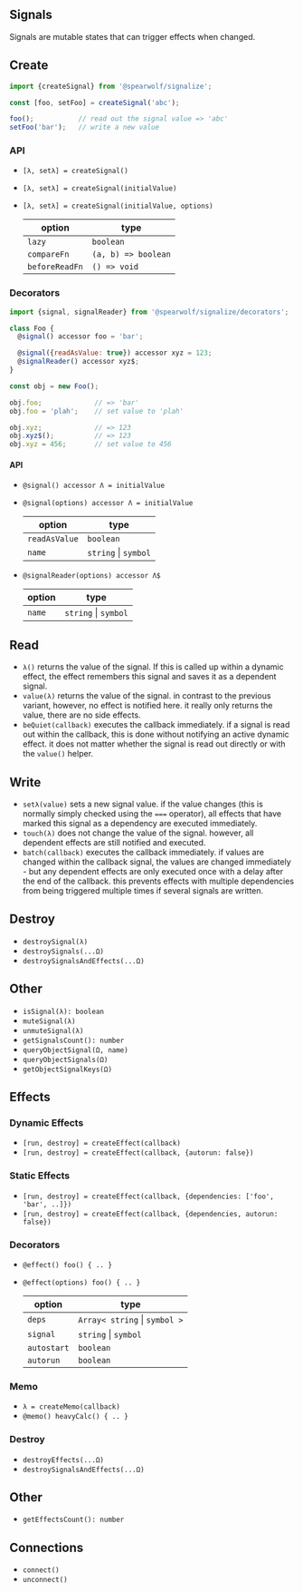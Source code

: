 ## Signals

Signals are mutable states that can trigger effects when changed.

## Create

```js
import {createSignal} from '@spearwolf/signalize';

const [foo, setFoo] = createSignal('abc');

foo();           // read out the signal value => 'abc'
setFoo('bar');   // write a new value
```

### API

- `[λ, setλ] = createSignal()`
- `[λ, setλ] = createSignal(initialValue)`
- `[λ, setλ] = createSignal(initialValue, options)`

  | option         | type                |
  | -------------- | ------------------- |
  | `lazy`         | `boolean`           |
  | `compareFn`    | `(a, b) => boolean` |
  | `beforeReadFn` | `() => void`        |


### Decorators

```js
import {signal, signalReader} from '@spearwolf/signalize/decorators';

class Foo {
  @signal() accessor foo = 'bar';

  @signal({readAsValue: true}) accessor xyz = 123;
  @signalReader() accessor xyz$;
}

const obj = new Foo();

obj.foo;             // => 'bar'
obj.foo = 'plah';    // set value to 'plah'

obj.xyz;             // => 123
obj.xyz$();          // => 123
obj.xyz = 456;       // set value to 456
```

#### API

- `@signal() accessor Λ = initialValue`
- `@signal(options) accessor Λ = initialValue`

  | option        | type                 |
  | ------------- | -------------------- |
  | `readAsValue` | `boolean`            |
  | `name`        | `string` \| `symbol` |

- `@signalReader(options) accessor Λ$`

  | option | type                 |
  | ------ | -------------------- |
  | `name` | `string` \| `symbol` |


## Read

- `λ()` returns the value of the signal. If this is called up within a dynamic effect, the effect remembers this signal and saves it as a dependent signal.
- `value(λ)` returns the value of the signal. in contrast to the previous variant, however, no effect is notified here. it really only returns the value, there are no side effects.
- `beQuiet(callback)` executes the callback immediately. if a signal is read out within the callback, this is done without notifying an active dynamic effect. it does not matter whether the signal is read out directly or with the `value()` helper.


## Write

- `setλ(value)` sets a new signal value. if the value changes (this is normally simply checked using the `===` operator), all effects that have marked this signal as a dependency are executed immediately.
- `touch(λ)` does not change the value of the signal. however, all dependent effects are still notified and executed.
- `batch(callback)` executes the callback immediately. if values are changed within the callback signal, the values are changed immediately - but any dependent effects are only executed once with a delay after the end of the callback. this prevents effects with multiple dependencies from being triggered multiple times if several signals are written.


## Destroy

- `destroySignal(λ)`
- `destroySignals(...Ω)`
- `destroySignalsAndEffects(...Ω)`


## Other

- `isSignal(λ): boolean`
- `muteSignal(λ)`
- `unmuteSignal(λ)`
- `getSignalsCount(): number`
- `queryObjectSignal(Ω, name)`
- `queryObjectSignals(Ω)`
- `getObjectSignalKeys(Ω)`


## Effects

### Dynamic Effects

- `[run, destroy] = createEffect(callback)`
- `[run, destroy] = createEffect(callback, {autorun: false})`


### Static Effects

- `[run, destroy] = createEffect(callback, {dependencies: ['foo', 'bar', ..]})`
- `[run, destroy] = createEffect(callback, {dependencies, autorun: false})`


### Decorators

- `@effect() foo() { .. }`
- `@effect(options) foo() { .. }`

  | option      | type                          |
  | ----------- | ----------------------------- |
  | `deps`      | `Array< string` \| `symbol >` |
  | `signal`    | `string` \| `symbol`          |
  | `autostart` | `boolean`                     |
  | `autorun`   | `boolean`                     |


### Memo

- `λ = createMemo(callback)`
- `@memo() heavyCalc() { .. }`


### Destroy

- `destroyEffects(...Ω)`
- `destroySignalsAndEffects(...Ω)`


## Other

- `getEffectsCount(): number`


## Connections

- `connect()`
- `unconnect()`
